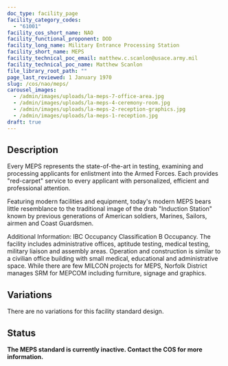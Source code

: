 ```yaml
---
doc_type: facility_page
facility_category_codes:
  - "61001"
facility_cos_short_name: NAO
facility_functional_proponent: DOD
facility_long_name: Military Entrance Processing Station
facility_short_name: MEPS
facility_technical_poc_email: matthew.c.scanlon@usace.army.mil
facility_technical_poc_name: Matthew Scanlon
file_library_root_path: ""
page_last_reviewed: 1 January 1970
slug: /cos/nao/meps/
carousel_images:
  - /admin/images/uploads/la-meps-7-office-area.jpg
  - /admin/images/uploads/la-meps-4-ceremony-room.jpg
  - /admin/images/uploads/la-meps-2-reception-graphics.jpg
  - /admin/images/uploads/la-meps-1-reception.jpg
draft: true
---
```


## Description

Every MEPS represents the state-of-the-art in testing, examining and processing applicants for enlistment into the Armed Forces. Each provides "red-carpet" service to every applicant with personalized, efficient and professional attention.

Featuring modern facilities and equipment, today's modern MEPS bears little resemblance to the traditional image of the drab "Induction Station" known by previous generations of American soldiers, Marines, Sailors, airmen and Coast Guardsmen.

Additional Information: IBC Occupancy Classification B Occupancy. The facility includes administrative offices, aptitude testing, medical testing, military liaison and assembly areas. Operation and construction is similar to a civilian office building with small medical, educational and administrative space. While there are few MILCON projects for MEPS, Norfolk District manages SRM for MEPCOM including furniture, signage and graphics.

## Variations

There are no variations for this facility standard design.

## Status

**The MEPS standard is currently inactive. Contact the COS for more information.**